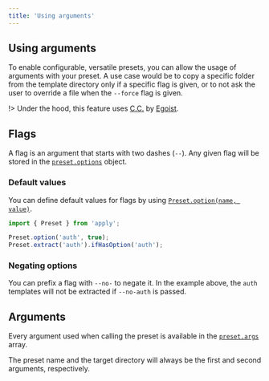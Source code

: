 ```yaml
---
title: 'Using arguments'
---
```


## Using arguments

To enable configurable, versatile presets, you can allow the usage of arguments with your preset. A use case would be to copy a specific folder from the template directory only if a specific flag is given, or to not ask the user to override a file when the `--force` flag is given.

!> Under the hood, this feature uses [C.C.](https://github.com/cacjs/cac) by [Egoist](https://twitter.com/_egoistlily).

## Flags

A flag is an argument that starts with two dashes (`--`). Any given flag will be stored in the [`preset.options`](/docs/api/preset#options) object.

### Default values

You can define default values for flags by using [`Preset.option(name, value)`](/docs/api/preset#option).

```ts
import { Preset } from 'apply';

Preset.option('auth', true);
Preset.extract('auth').ifHasOption('auth');
```

### Negating options

You can prefix a flag with `--no-` to negate it. In the example above, the `auth` templates will not be extracted if `--no-auth` is passed.

## Arguments

Every argument used when calling the preset is available in the [`preset.args`](/docs/api/preset#args) array.

The preset name and the target directory will always be the first and second arguments, respectively.
